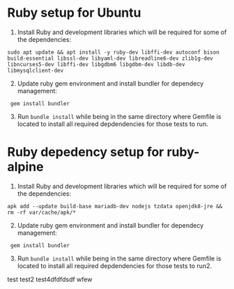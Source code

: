 # Ruby setup for Ubuntu
1. Install Ruby and development libraries which will be required for some of the dependencies: 
```
sudo apt update && apt install -y ruby-dev libffi-dev autoconf bison build-essential libssl-dev libyaml-dev libreadline6-dev zlib1g-dev libncurses5-dev libffi-dev libgdbm6 libgdbm-dev libdb-dev libmysqlclient-dev
```

2. Update ruby gem environment and install bundler for dependecy management:
```
 gem install bundler
```

3. Run `bundle install` while being in the same directory where Gemfile is located to install all required depdendencies for those tests to run. 

# Ruby depedency setup for ruby-alpine
1. Install Ruby and development libraries which will be required for some of the dependencies: 
```
apk add --update build-base mariadb-dev nodejs tzdata openjdk8-jre && rm -rf var/cache/apk/*
```

2. Update ruby gem environment and install bundler for dependecy management:
```
 gem install bundler
```

3. Run `bundle install` while being in the same directory where Gemfile is located to install all required depdendencies for those tests to run2. 

test
test2
test4dfdfdsdf
wfew